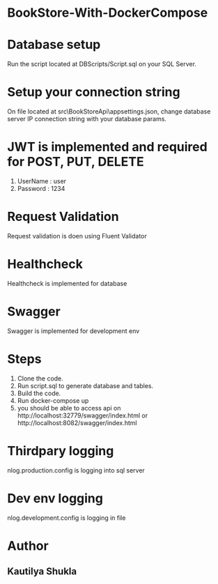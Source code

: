 # BookStore-With-DockerCompose

# Database setup
Run the script located at DBScripts/Script.sql on your SQL Server.

# Setup your connection string
On file located at src\BookStoreApi\appsettings.json, change database server IP connection string with your database params.

# JWT is implemented and required for POST, PUT, DELETE 
1. UserName : user
2. Password : 1234

# Request Validation
Request validation is doen using Fluent Validator

# Healthcheck
Healthcheck is implemented for database

# Swagger
Swagger is implemented for development env

# Steps
1. Clone the code.
2. Run script.sql to generate database and tables.
3. Build the code.
4. Run docker-compose up
5. you should be able to access api on http://localhost:32779/swagger/index.html or http://localhost:8082/swagger/index.html


# Thirdpary logging
nlog.production.config is logging into sql server

# Dev env logging
nlog.development.config is logging in file


# Author
## Kautilya Shukla


